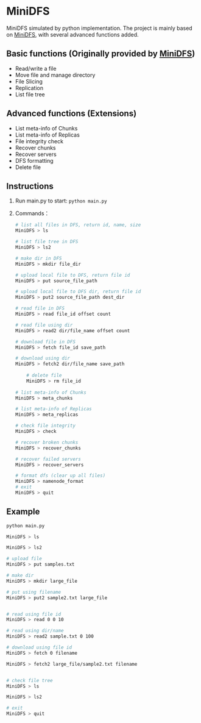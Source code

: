 # MiniDFS
MiniDFS simulated by python implementation.
The project is mainly based on [MiniDFS](https://github.com/HawkAaron/MiniDFS/), with several advanced functions added.

## Basic functions (Originally provided by  [MiniDFS](https://github.com/HawkAaron/MiniDFS/))
* Read/write a file
* Move file and manage directory
* File Slicing
* Replication
* List file tree
## Advanced functions (Extensions)
* List meta-info of Chunks
* List meta-info of Replicas
* File integrity check
* Recover chunks
* Recover servers
* DFS formatting
* Delete file


## Instructions
1. Run main.py to start:
	`python main.py`
	
2. Commands：
	```bash
	# list all files in DFS, return id, name, size
	MiniDFS > ls

	# list file tree in DFS
	MiniDFS > ls2
	
	# make dir in DFS
	MiniDFS > mkdir file_dir

	# upload local file to DFS, return file id
	MiniDFS > put source_file_path

	# upload local file to DFS dir, return file id
	MiniDFS > put2 source_file_path dest_dir

	# read file in DFS
	MiniDFS > read file_id offset count
	
	# read file using dir
	MiniDFS > read2 dir/file_name offset count

	# download file in DFS
	MiniDFS > fetch file_id save_path
	
	# download using dir
	MiniDFS > fetch2 dir/file_name save_path
  
        # delete file
        MiniDFS > rm file_id
  
	# list meta-info of Chunks
	MiniDFS > meta_chunks

	# list meta-info of Replicas
	MiniDFS > meta_replicas

	# check file integrity
	MiniDFS > check

	# recover broken chunks
	MiniDFS > recover_chunks

	# recover failed servers
	MiniDFS > recover_servers

	# format dfs (clear up all files)
	MiniDFS > namenode_format
	# exit
	MiniDFS > quit
	```

## Example
```bash
python main.py

MiniDFS > ls

MiniDFS > ls2

# upload file
MiniDFS > put samples.txt

# make dir
MiniDFS > mkdir large_file

# put using filename
MiniDFS > put2 sample2.txt large_file


# read using file id
MiniDFS > read 0 0 10

# read using dir/name
MiniDFS > read2 sample.txt 0 100

# download using file id
MiniDFS > fetch 0 filename

MiniDFS > fetch2 large_file/sample2.txt filename


# check file tree
MiniDFS > ls

MiniDFS > ls2

# exit
MiniDFS > quit


```
